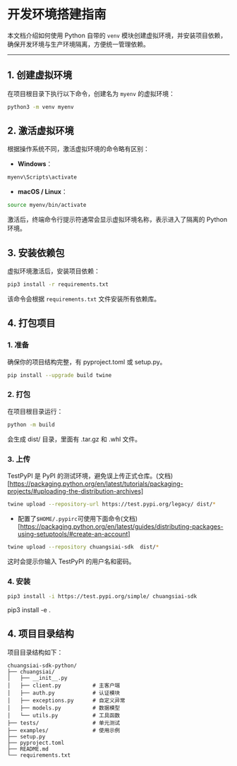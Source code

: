 # 开发环境搭建指南

本文档介绍如何使用 Python 自带的 `venv` 模块创建虚拟环境，并安装项目依赖，确保开发环境与生产环境隔离，方便统一管理依赖。

---

## 1. 创建虚拟环境

在项目根目录下执行以下命令，创建名为 `myenv` 的虚拟环境：

```bash
python3 -m venv myenv
```

## 2. 激活虚拟环境

根据操作系统不同，激活虚拟环境的命令略有区别：

- **Windows**：

```bash
myenv\Scripts\activate
```

- **macOS / Linux**：

```bash
source myenv/bin/activate
```

激活后，终端命令行提示符通常会显示虚拟环境名称，表示进入了隔离的 Python 环境。

## 3. 安装依赖包

虚拟环境激活后，安装项目依赖：

```bash
pip3 install -r requirements.txt
```

该命令会根据 `requirements.txt` 文件安装所有依赖库。

## 4. 打包项目

### 1. 准备

确保你的项目结构完整，有 pyproject.toml 或 setup.py。

```bash
pip install --upgrade build twine
```

### 2. 打包

在项目根目录运行：

```bash
python -m build
```

会生成 dist/ 目录，里面有 .tar.gz 和 .whl 文件。

### 3. 上传

TestPyPI 是 PyPI 的测试环境，避免误上传正式仓库。(文档)[https://packaging.python.org/en/latest/tutorials/packaging-projects/#uploading-the-distribution-archives]

```bash
twine upload --repository-url https://test.pypi.org/legacy/ dist/*
```

- 配置了`$HOME/.pypirc`可使用下面命令(文档)[https://packaging.python.org/en/latest/guides/distributing-packages-using-setuptools/#create-an-account]

```bash
twine upload --repository chuangsiai-sdk  dist/*
```

这时会提示你输入 TestPyPI 的用户名和密码。

### 4. 安装

```bash
pip3 install -i https://test.pypi.org/simple/ chuangsiai-sdk
```

pip3 install -e .

## 4. 项目目录结构

项目目录结构如下：

```
chuangsiai-sdk-python/
├── chuangsiai/
│   ├── __init__.py
│   ├── client.py          # 主客户端
│   ├── auth.py            # 认证模块
│   ├── exceptions.py      # 自定义异常
│   ├── models.py          # 数据模型
│   └── utils.py           # 工具函数
├── tests/                 # 单元测试
├── examples/              # 使用示例
├── setup.py
├── pyproject.toml
├── README.md
└── requirements.txt
```
